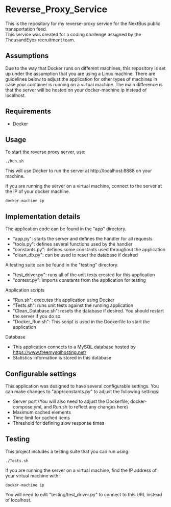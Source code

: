 # Reverse_Proxy_Service
This is the repository for my reverse-proxy service for the NextBus public transportation feed.  
This service was created for a coding challenge assigned by the ThousandEyes recruitment team.

## Assumptions
Due to the way that Docker runs on different machines, this repository is set up under the assumption that you are using a Linux machine.  There are guidelines below to adjust the application for other types of machines in case your container is running on a virtual machine. The main difference is that the server will be hosted on your docker-machine ip instead of localhost.  

## Requirements
- Docker

## Usage
To start the reverse proxy server, use:
```
./Run.sh
```
This will use Docker to run the server at http://localhost:8888 on your machine.

If you are running the server on a virtual machine, connect to the server at the IP of your docker machine.
```
docker-machine ip
```

## Implementation details
The application code can be found in the "app" directory.  
- "app.py": starts the server and defines the handler for all requests
- "tools.py": defines several functions used by the handler
- "constants.py": defines some constants used throughout the application
- "clean_db.py": can be used to reset the database if desired

A testing suite can be found in the "testing" directory.
- "test_driver.py": runs all of the unit tests created for this application
- "context.py": imports constants from the application for testing

Application scripts
- "Run.sh": executes the application using Docker
- "Tests.sh": runs unit tests against the running application
- "Clean_Database.sh": resets the database if desired.  You should restart the server if you do so.  
- "Docker_Run.sh": This script is used in the Dockerfile to start the application

Database
- This application connects to a MySQL database hosted by https://www.freemysqlhosting.net/
- Statistics information is stored in this database

## Configurable settings
This application was designed to have several configurable settings. 
You can make changes to "app/constants.py" to adjust the following settings:
- Server port (You will also need to adjust the Dockerfile, docker-compose.yml, and Run.sh to reflect any changes here)
- Maximum cached elements
- Time limit for cached items
- Threshold for defining slow response times

## Testing
This project includes a testing suite that you can run using:
```
./Tests.sh
```

If you are running the server on a virtual machine, find the IP address of your virtual machine with:
```
docker-machine ip
```
You will need to edit "testing/test_driver.py" to connect to this URL instead of localhost.  